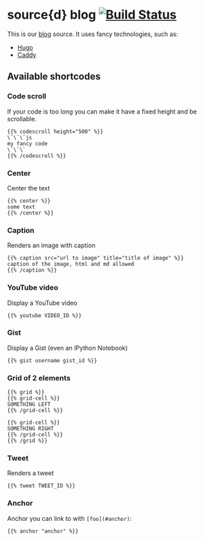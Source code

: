 # source{d} blog  [![Build Status](https://travis-ci.org/src-d/blog.svg?branch=master)](https://travis-ci.org/src-d/blog)

This is our [blog](https://blog.sourced.tech) source. It uses fancy technologies, such as:
- [Hugo](http://gohugo.io/)
- [Caddy](https://caddyserver.com/)

## Available shortcodes

### Code scroll

If your code is too long you can make it have a fixed height and be scrollable.

```
{{% codescroll height="500" %}}
\`\`\`js
my fancy code
\`\`\`
{{% /codescroll %}}
```

### Center

Center the text

```
{{% center %}}
some text
{{% /center %}}
```

### Caption

Renders an image with caption

```
{{% caption src="url to image" title="title of image" %}}
caption of the image, html and md allowed
{{% /caption %}}
```

### YouTube video

Display a YouTube video

```
{{% youtube VIDEO_ID %}}
```

### Gist

Display a Gist (even an IPython Notebook)

```
{{% gist username gist_id %}}
```

### Grid of 2 elements

```
{{% grid %}}
{{% grid-cell %}}
SOMETHING LEFT
{{% /grid-cell %}}

{{% grid-cell %}}
SOMETHING RIGHT
{{% /grid-cell %}}
{{% /grid %}}
```

### Tweet

Renders a tweet

```
{{% tweet TWEET_ID %}}
```

### Anchor

Anchor you can link to with `[foo](#anchor)`:

```
{{% anchor "anchor" %}}
```

```
